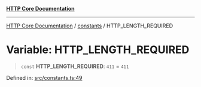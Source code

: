 [**HTTP Core Documentation**](../../README.md)

***

[HTTP Core Documentation](../../README.md) / [constants](../README.md) / HTTP\_LENGTH\_REQUIRED

# Variable: HTTP\_LENGTH\_REQUIRED

> `const` **HTTP\_LENGTH\_REQUIRED**: `411` = `411`

Defined in: [src/constants.ts:49](https://github.com/stonemjs/http-core/blob/6577700bdede2420a5df45a338635c35547070ea/src/constants.ts#L49)
